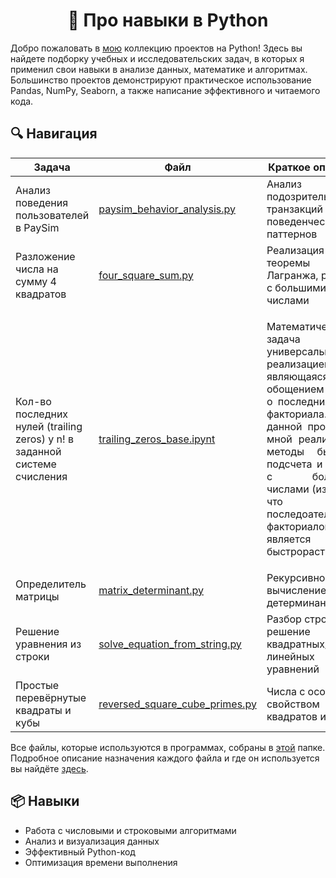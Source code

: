 # <div align="center">  🐍 Про навыки в Python </div>

Добро пожаловать в [мою](https://github.com/marashot96/portfolio/blob/main/README.md) коллекцию проектов на Python! Здесь вы найдете подборку учебных и исследовательских задач, в которых я применил свои навыки в анализе данных, математике и алгоритмах. Большинство проектов демонстрируют практическое использование Pandas, NumPy, Seaborn, а также написание эффективного и читаемого кода.

## 🔍 Навигация

| Задача | Файл | Краткое описание |
|-------|------|------------------|
| Анализ поведения пользователей в PaySim | [paysim_behavior_analysis.py](./paysim_behavior_analysis.py) | Анализ подозрительных транзакций и поведенческих паттернов |
| Разложение числа на сумму 4 квадратов | [four_square_sum.py](./four_square_sum.py) | Реализация теоремы Лагранжа, работа с большими числами |
| Кол-во последних нулей (trailing zeros) у n! в заданной системе счисления | [trailing_zeros_base.ipynt](./trailing_zeros_base.ipynt) | <p align="justify">  Математическая задача с универсальной реализацией, являющаяся обощением задачи о последних нулях факториала. В данной программе мной реализованы методы быстрого подсчета и работы с большими числами (известно, что последоательность факториалов является очень быстрорастущей) </p> |
| Определитель матрицы | [matrix_determinant.py](./matrix_determinant.py) | Рекурсивное вычисление детерминанта |
| Решение уравнения из строки | [solve_equation_from_string.py](./solve_equation_from_string.py) | Разбор строки и решение квадратных/линейных уравнений |
| Простые перевёрнутые квадраты и кубы | [reversed_square_cube_primes.py](./reversed_square_cube_primes.py) | Числа с особым свойством квадратов и кубов |

Все файлы, которые используются в программах, собраны в [этой](/Python/Files%20from%20progs) папке. Подробное описание назначения каждого файла и где он используется вы найдёте [здесь](/Python/Files%20from%20progs/About%20this%20directory.md).

## 📦 Навыки

- Работа с числовыми и строковыми алгоритмами
- Анализ и визуализация данных
- Эффективный Python-код
- Оптимизация времени выполнения

